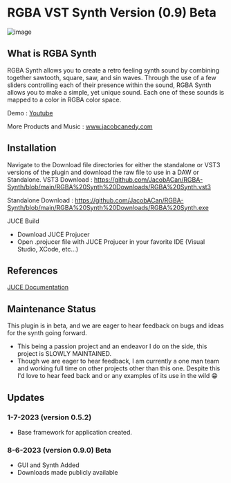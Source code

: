 
# RGBA VST Synth  Version (0.9) Beta
![image](https://github.com/JacobACan/RGBA-Synth/assets/89418437/3e74aab4-7000-4c5a-be4e-bb75509f06d7)

## What is RGBA Synth
RGBA Synth allows you to create a retro feeling synth sound by combining together sawtooth, square, saw, and sin waves. Through the use of a few sliders controlling each of their presence within the sound, RGBA Synth allows you to make a simple, yet unique sound. Each one of these sounds is mapped to a color in RGBA color space. 

Demo : [Youtube](https://www.youtube.com/watch?v=-txnQ5YiqIs)

More Products and Music : www.jacobcanedy.com

## Installation
Navigate to the Download file directories for either the standalone or VST3 versions of the plugin and download the raw file to use in a DAW or Standalone. 
VST3 Download : https://github.com/JacobACan/RGBA-Synth/blob/main/RGBA%20Synth%20Downloads/RGBA%20Synth.vst3   

Standalone Download : https://github.com/JacobACan/RGBA-Synth/blob/main/RGBA%20Synth%20Downloads/RGBA%20Synth.exe   

JUCE Build
 - Download JUCE Projucer
 - Open .projucer file with JUCE Projucer in your favorite IDE (Visual Studio, XCode, etc...)

## References
[JUCE Documentation](https://juce.com/learn/documentation)

## Maintenance Status
This plugin is in beta, and we are eager to hear feedback on bugs and ideas for the synth going forward.
- This being a passion project and an endeavor I do on the side, this project is SLOWLY MAINTAINED.
- Though we are eager to hear feedback, I am currently a one man team and working full time on other projects other than this one.  Despite this I'd love to hear feed back and or any examples of its use in the wild 😁  
## Updates
### 1-7-2023 (version 0.5.2)
- Base framework for application created.
### 8-6-2023 (version 0.9.0) Beta
- GUI and Synth Added
- Downloads made publicly available
